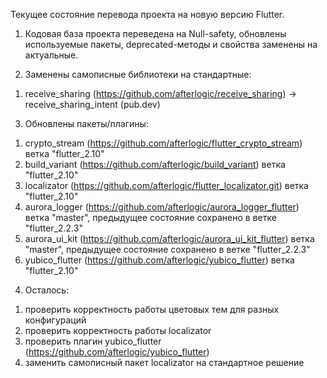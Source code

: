 Текущее состояние перевода проекта на новую версию Flutter. 

1. Кодовая база проекта переведена на Null-safety, обновлены используемые пакеты, deprecated-методы и свойства заменены на актуальные.

2. Заменены самописные библиотеки на стандартные:
1) receive_sharing  (https://github.com/afterlogic/receive_sharing) -> receive_sharing_intent (pub.dev)

3. Обновлены пакеты/плагины:
1) crypto_stream (https://github.com/afterlogic/flutter_crypto_stream) ветка "flutter_2.10"
2) build_variant (https://github.com/afterlogic/build_variant) ветка "flutter_2.10"
3) localizator (https://github.com/afterlogic/flutter_localizator.git) ветка "flutter_2.10"
4) aurora_logger (https://github.com/afterlogic/aurora_logger_flutter) ветка "master", предыдущее состояние сохранено в ветке
   "flutter_2.2.3"
5) aurora_ui_kit (https://github.com/afterlogic/aurora_ui_kit_flutter) ветка "master", предыдущее состояние сохранено в ветке
   "flutter_2.2.3"
6) yubico_flutter (https://github.com/afterlogic/yubico_flutter) ветка "flutter_2.10"

4. Осталось:
1) проверить корректность работы цветовых тем для разных конфигураций
2) проверить корректность работы localizator
3) проверить плагин yubico_flutter (https://github.com/afterlogic/yubico_flutter)
4) заменить самописный пакет localizator на стандартное решение
